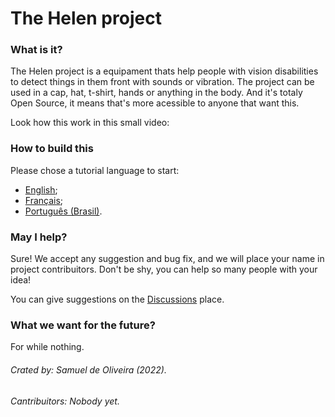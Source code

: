 # The Helen project
### What is it?
The Helen project is a equipament thats help people with vision
disabilities to detect things in them front with sounds or vibration.
The project can be used in a cap, hat, t-shirt, hands or anything in
the body. And it's totaly Open Source, it means that's more acessible
to anyone that want this.

Look how this work in this small video:

### How to build this
Please chose a tutorial language to start:

- [English](Tutorial/README.md);
- [Français](Tutorial/LIT-MOI.md);
- [Português (Brasil)](Tutorial/LEIA-ME-br.md).

### May I help?
Sure! We accept any suggestion and bug fix, and we will place your name
in project contribuitors. Don't be shy, you can help so many people with
your idea!

You can give suggestions on the [Discussions](https://github.com/Samuel-de-Oliveira/Helen/discussions) place.

### What we want for the future?
For while nothing.

###### Crated by: Samuel de Oliveira (2022).
###### Cantribuitors: Nobody yet.
